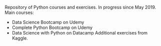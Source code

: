 Repository of Python courses and exercises.
In progress since May 2019.
Main courses:
- Data Science Bootcamp on Udemy
- Complete Python Bootcamp on Udemy
- Data Science with Python on Datacamp
Additional exercises from Kaggle.